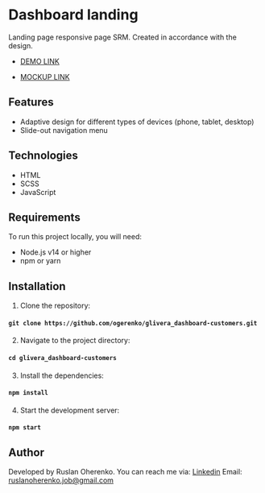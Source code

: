 # Dashboard landing

Landing page responsive page SRM.
Created in accordance with the design.

- [DEMO LINK](https://ogerenko.github.io/glivera_dashboard-customers/)

- [MOCKUP LINK](https://www.figma.com/design/YpTgcDJE46k4vPOJ9HsuFr/CRM-Dashboard-Customers?node-id=501-2&node-type=frame&t=9fH2oTL35DlODLNX-0)

## Features

- Adaptive design for different types of devices (phone, tablet, desktop)
- Slide-out navigation menu

## Technologies

- HTML
- SCSS
- JavaScript

## Requirements

To run this project locally, you will need:

- Node.js v14 or higher
- npm or yarn

## Installation

1. Clone the repository:

#### `git clone https://github.com/ogerenko/glivera_dashboard-customers.git`

2. Navigate to the project directory:

#### `cd glivera_dashboard-customers`

3. Install the dependencies:

#### `npm install`

4. Start the development server:

#### `npm start`

## Author

Developed by Ruslan Oherenko. You can reach me via:
[Linkedin](www.linkedin.com/in/ruslan-oherenko-3295b7303)
Email: ruslanoherenko.job@gmail.com
